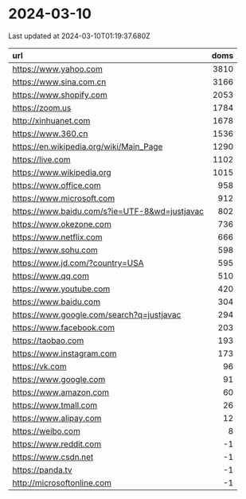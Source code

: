 # 2024-03-10

<!-- BEGIN -->
Last updated at 2024-03-10T01:19:37.680Z

url | doms
:- | -:
https://www.yahoo.com | 3810
https://www.sina.com.cn | 3166
https://www.shopify.com | 2053
https://zoom.us | 1784
http://xinhuanet.com | 1678
https://www.360.cn | 1536
https://en.wikipedia.org/wiki/Main_Page | 1290
https://live.com | 1102
https://www.wikipedia.org | 1015
https://www.office.com | 958
https://www.microsoft.com | 912
https://www.baidu.com/s?ie=UTF-8&wd=justjavac | 802
https://www.okezone.com | 736
https://www.netflix.com | 666
https://www.sohu.com | 598
https://www.jd.com/?country=USA | 595
https://www.qq.com | 510
https://www.youtube.com | 420
https://www.baidu.com | 304
https://www.google.com/search?q=justjavac | 294
https://www.facebook.com | 203
https://taobao.com | 193
https://www.instagram.com | 173
https://vk.com | 96
https://www.google.com | 91
https://www.amazon.com | 60
https://www.tmall.com | 26
https://www.alipay.com | 12
https://weibo.com | 8
https://www.reddit.com | -1
https://www.csdn.net | -1
https://panda.tv | -1
http://microsoftonline.com | -1
<!-- END -->
